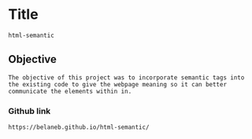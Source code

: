 # Title
    html-semantic

## Objective
    The objective of this project was to incorporate semantic tags into the existing code to give the webpage meaning so it can better communicate the elements within in.

### Github link
    https://belaneb.github.io/html-semantic/